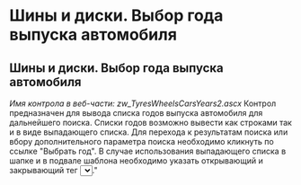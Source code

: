 ﻿---
description: 2.4.7
---
# Шины и диски. Выбор года выпуска автомобиля
## Шины и диски. Выбор года выпуска автомобиля
*Имя контрола в веб-части: zw_TyresWheelsCarsYears2.ascx*
Контрол предназначен для вывода списка годов выпуска автомобиля для дальнейшего поиска.
Списки годов возможно вывести как строками так и в виде выпадающего списка.
Для перехода к результатам поиска или вбору дополнительного параметра поиска необходимо кликнуть по ссылке "Выбрать год".
В случае использования выпадающего списка в шапке и в подвале шаблона необходимо указать открывающий и закрывающий тег <select></select>."
